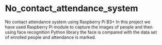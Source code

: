 # No_contact_attendance_system
No contact attendance system using Raspberry Pi B3+
In this project we have used Raspberry Pi module to capture the images of people and then using face recognition Python library the face is compared with the data set of enrolled people and attendance is marked.  
